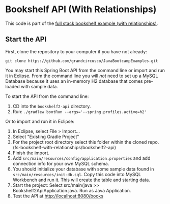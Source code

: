 # Bookshelf API (With Relationships)
This code is part of the [full stack bookshelf example (with relationships)](https://github.com/grandcircusco/JavaBootcampExamples/tree/main/unit-9/fs-bookshelf-with-relationships).

## Start the API
First, clone the repository to your computer if you have not already:

`git clone https://github.com/grandcircusco/JavaBootcampExamples.git`

You may start this Spring Boot API from the command line or import and run it in Eclipse. From the command line you will *not* need to set up a MySQL Database because it uses an in-memory H2 database that comes pre-loaded with sample data.

To start the API from the command line:

1. CD into the `bookshelf2-api` directory.
2. Run: `./gradlew bootRun --args='--spring.profiles.active=h2'`

Or to import and run it in Eclipse:

1. In Eclipse, select File > Import...
2. Select "Existing Gradle Project"
3. For the project root directory select this folder within the cloned repo. (fs-bookshelf-with-relationships/bookshelf2-api)
4. Finish the import.
5. Add `src/main/resources/config/application.properties` and add connection info for your own MySQL schema.
6. You should initialize your database with some sample data found in `src/main/resources/init-db.sql`. Copy this code into MySQL Workbench and run it. This will create the table and starting data.
7. Start the project: Select src/main/java >> Bookshelf2ApiApplication.java. Run as Java Application.
8. Test the API at [http://localhost:8080/books](http://localhost:8080/books)
